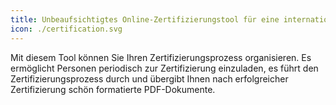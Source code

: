 ```yaml
---
title: Unbeaufsichtigtes Online-Zertifizierungstool für eine internationale Organisation
icon: ./certification.svg
---
```


Mit diesem Tool können Sie Ihren Zertifizierungsprozess organisieren. Es ermöglicht Personen periodisch zur Zertifizierung einzuladen, es führt den Zertifizierungsprozess durch und übergibt Ihnen nach erfolgreicher Zertifizierung schön formatierte PDF-Dokumente.
